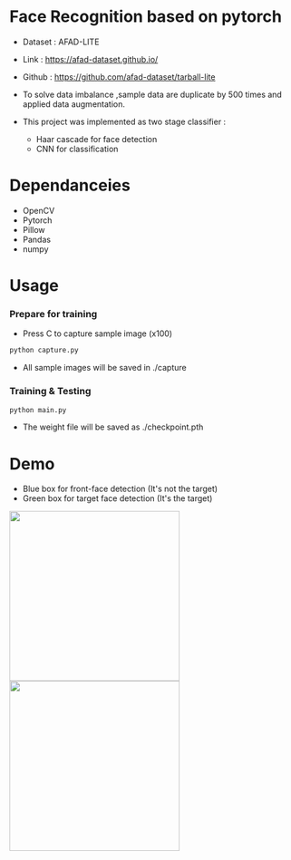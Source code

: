 # Face Recognition based on pytorch
* Dataset : AFAD-LITE
* Link : https://afad-dataset.github.io/
* Github : https://github.com/afad-dataset/tarball-lite

* To solve data imbalance ,sample data are duplicate by 500 times and applied data augmentation.
* This project was implemented as two stage classifier : 
  * Haar cascade for face detection
  * CNN for classification
# Dependanceies
* OpenCV
* Pytorch
* Pillow
* Pandas
* numpy

# Usage
### Prepare for training
* Press C to capture sample image (x100)
```bash
python capture.py
```

* All sample images will be saved in ./capture 

### Training & Testing
```bash
python main.py
```
* The weight file will be saved as ./checkpoint.pth


# Demo
* Blue box for front-face detection (It's not the target)
* Green box for target face detection (It's the target)
<p float="left">
  <img src="https://user-images.githubusercontent.com/48129098/117694577-e3157100-b1f1-11eb-8c23-4e2f3c24f0f2.png" width="300" />
  <img src="https://user-images.githubusercontent.com/48129098/117694585-e4df3480-b1f1-11eb-8d4e-1ebe072d4ead.png" width="300" /> 
</p>
